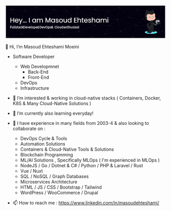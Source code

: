 ![alt text](github-header-image.png)

👋 Hi, I’m Masoud Ehteshami Moeini

- Software Developer
  - Web Developmnet
    - Back-End
    - Front-End
  - DevOps
  - Infrastructure
- 👀 I’m interested & working in cloud-native stacks ( Containers, Docker, K8S & Many Cloud-Native Solutions )
- 🌱 I’m currently also learning everyday!
- 💞️ I have experience in many fields from 2003-4 & also looking to collaborate on :
  - DevOps Cycle & Tools
  - Automation Solutions
  - Containers & Cloud-Native Tools & Solutions
  - Blockchain Programming
  - ML/AI Solutions , Specifically MLOps ( I'm experienced in MLOps )
  - NodeJS / Go / Dotnet & C# / Python / PHP & Laravel / Rust
  - Vue / Nuxt 
  - SQL / NoSQL / Graph Databases 
  - Microservices Architecture
  - HTML / JS / CSS / Bootstrap / Tailwind
  - WordPress / WooCommerce / Drupal

- 📫 How to reach me : https://www.linkedin.com/in/masoudehteshami/

<!---
masoudei/masoudei is a ✨ special ✨ repository because its `README.md` (this file) appears on your GitHub profile.
You can click the Preview link to take a look at your changes.
--->
